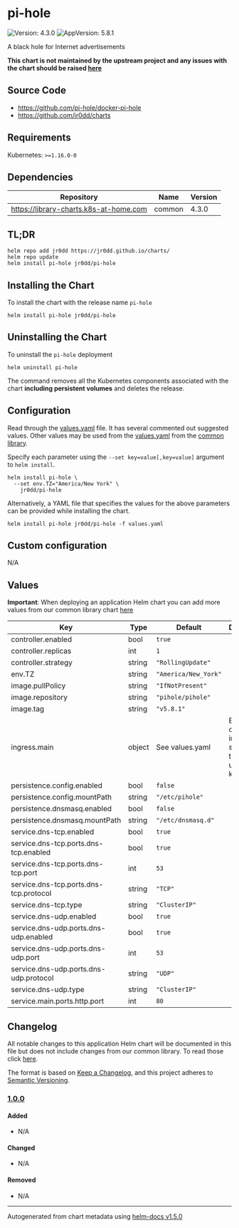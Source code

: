 # pi-hole

![Version: 4.3.0](https://img.shields.io/badge/Version-4.3.0-informational?style=flat-square) ![AppVersion: 5.8.1](https://img.shields.io/badge/AppVersion-5.8.1-informational?style=flat-square)

A black hole for Internet advertisements

**This chart is not maintained by the upstream project and any issues with the chart should be raised [here](https://github.com/jr0dd/charts/issues/new/choose)**

## Source Code

* <https://github.com/pi-hole/docker-pi-hole>
* <https://github.com/jr0dd/charts>

## Requirements

Kubernetes: `>=1.16.0-0`

## Dependencies

| Repository | Name | Version |
|------------|------|---------|
| https://library-charts.k8s-at-home.com | common | 4.3.0 |

## TL;DR

```console
helm repo add jr0dd https://jr0dd.github.io/charts/
helm repo update
helm install pi-hole jr0dd/pi-hole
```

## Installing the Chart

To install the chart with the release name `pi-hole`

```console
helm install pi-hole jr0dd/pi-hole
```

## Uninstalling the Chart

To uninstall the `pi-hole` deployment

```console
helm uninstall pi-hole
```

The command removes all the Kubernetes components associated with the chart **including persistent volumes** and deletes the release.

## Configuration

Read through the [values.yaml](./values.yaml) file. It has several commented out suggested values.
Other values may be used from the [values.yaml](https://github.com/k8s-at-home/library-charts/tree/main/charts/stable/common/values.yaml) from the [common library](https://github.com/k8s-at-home/library-charts/tree/main/charts/stable/common).

Specify each parameter using the `--set key=value[,key=value]` argument to `helm install`.

```console
helm install pi-hole \
  --set env.TZ="America/New York" \
    jr0dd/pi-hole
```

Alternatively, a YAML file that specifies the values for the above parameters can be provided while installing the chart.

```console
helm install pi-hole jr0dd/pi-hole -f values.yaml
```

## Custom configuration

N/A

## Values

**Important**: When deploying an application Helm chart you can add more values from our common library chart [here](https://github.com/k8s-at-home/library-charts/tree/main/charts/stable/common)

| Key | Type | Default | Description |
|-----|------|---------|-------------|
| controller.enabled | bool | `true` |  |
| controller.replicas | int | `1` |  |
| controller.strategy | string | `"RollingUpdate"` |  |
| env.TZ | string | `"America/New_York"` |  |
| image.pullPolicy | string | `"IfNotPresent"` |  |
| image.repository | string | `"pihole/pihole"` |  |
| image.tag | string | `"v5.8.1"` |  |
| ingress.main | object | See values.yaml | Enable and configure ingress settings for the chart under this key. |
| persistence.config.enabled | bool | `false` |  |
| persistence.config.mountPath | string | `"/etc/pihole"` |  |
| persistence.dnsmasq.enabled | bool | `false` |  |
| persistence.dnsmasq.mountPath | string | `"/etc/dnsmasq.d"` |  |
| service.dns-tcp.enabled | bool | `true` |  |
| service.dns-tcp.ports.dns-tcp.enabled | bool | `true` |  |
| service.dns-tcp.ports.dns-tcp.port | int | `53` |  |
| service.dns-tcp.ports.dns-tcp.protocol | string | `"TCP"` |  |
| service.dns-tcp.type | string | `"ClusterIP"` |  |
| service.dns-udp.enabled | bool | `true` |  |
| service.dns-udp.ports.dns-udp.enabled | bool | `true` |  |
| service.dns-udp.ports.dns-udp.port | int | `53` |  |
| service.dns-udp.ports.dns-udp.protocol | string | `"UDP"` |  |
| service.dns-udp.type | string | `"ClusterIP"` |  |
| service.main.ports.http.port | int | `80` |  |

## Changelog

All notable changes to this application Helm chart will be documented in this file but does not include changes from our common library. To read those click [here](https://github.com/k8s-at-home/library-charts/tree/main/charts/stable/commonREADME.md#Changelog).

The format is based on [Keep a Changelog](https://keepachangelog.com/en/1.0.0/), and this project adheres to [Semantic Versioning](https://semver.org/spec/v2.0.0.html).

### [1.0.0]

#### Added

- N/A

#### Changed

- N/A

#### Removed

- N/A

[1.0.0]: #1.0.0

----------------------------------------------
Autogenerated from chart metadata using [helm-docs v1.5.0](https://github.com/norwoodj/helm-docs/releases/v1.5.0)
